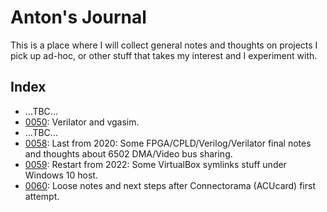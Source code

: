 # Anton's Journal

This is a place where I will collect general notes and thoughts on projects I pick up ad-hoc,
or other stuff that takes my interest and I experiment with.

## Index

*   ...TBC...
*   [0050](./0050-2020-08-03.md): Verilator and vgasim.
*   ...TBC...
*   [0058](./0058-2020-08-11.md): Last from 2020: Some FPGA/CPLD/Verilog/Verilator final notes and thoughts about 6502 DMA/Video bus sharing.
*   [0059](./0059-2022-04-02.md): Restart from 2022: Some VirtualBox symlinks stuff under Windows 10 host.
*   [0060](./0060-2022-11-23.md): Loose notes and next steps after Connectorama (ACUcard) first attempt.

